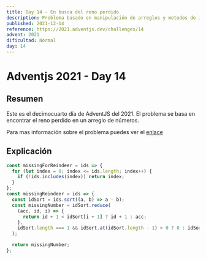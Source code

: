 ```yaml
---
title: Day 14 - En busca del reno perdido
description: Problema basado en manipulación de arreglos y metodos de Javascript
published: 2021-12-14
reference: https://2021.adventjs.dev/challenges/14
advent: 2021
dificultad: Normal
day: 14
---
```


# Adventjs 2021 - Day 14

## Resumen

Este es el decimocuarto día de AdventJS del 2021.
El problema se basa en encontrar el reno perdido en un arreglo de números.

Para mas información sobre el problema puedes ver el [enlace](https://2021.adventjs.dev/challenges/14)

## Explicación

```js
const missingForReindeer = ids => {
  for (let index = 0; index <= ids.length; index++) {
    if (!ids.includes(index)) return index;
  }
};
const missingReindeer = ids => {
  const idSort = ids.sort((a, b) => a - b);
  const missingNumber = idSort.reduce(
    (acc, id, i) => {
      return id + 1 < idSort[i + 1] ? id + 1 : acc;
    },
    idSort.length === 1 && idSort.at(idSort.length - 1) > 0 ? 0 : idSort.at(idSort.length - 1) + 1,
  );

  return missingNumber;
};
```
